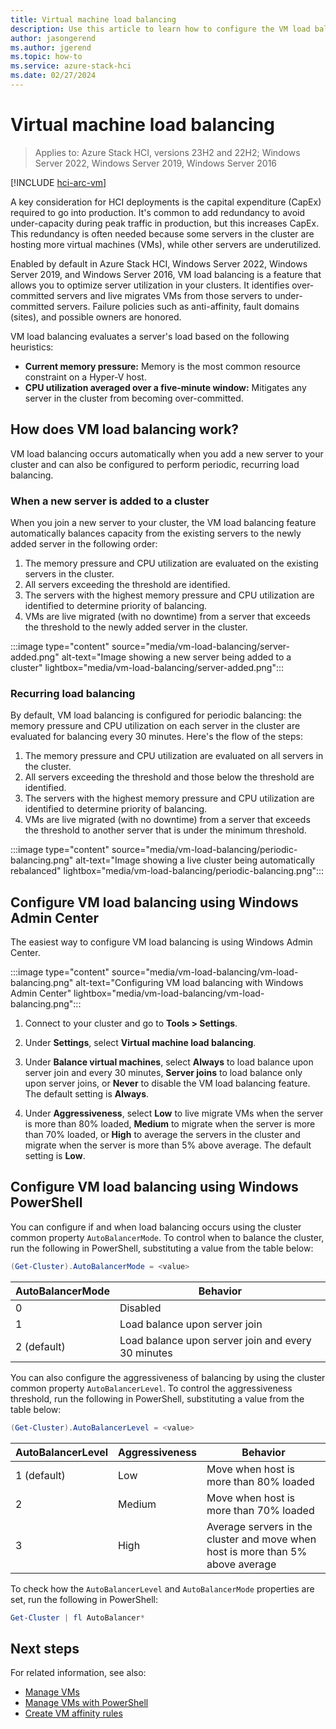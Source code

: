 ```yaml
---
title: Virtual machine load balancing
description: Use this article to learn how to configure the VM load balancing feature in Azure Stack HCI and Windows Server.
author: jasongerend
ms.author: jgerend
ms.topic: how-to
ms.service: azure-stack-hci
ms.date: 02/27/2024
---
```

# Virtual machine load balancing

> Applies to: Azure Stack HCI, versions 23H2 and 22H2; Windows Server 2022, Windows Server 2019, Windows Server 2016

[!INCLUDE [hci-arc-vm](../../includes/hci-arc-vm.md)]

A key consideration for HCI deployments is the capital expenditure (CapEx) required to go into production. It's common to add redundancy to avoid under-capacity during peak traffic in production, but this increases CapEx. This redundancy is often needed because some servers in the cluster are hosting more virtual machines (VMs), while other servers are underutilized.

Enabled by default in Azure Stack HCI, Windows Server 2022, Windows Server 2019, and Windows Server 2016, VM load balancing is a feature that allows you to optimize server utilization in your clusters. It identifies over-committed servers and live migrates VMs from those servers to under-committed servers. Failure policies such as anti-affinity, fault domains (sites), and possible owners are honored.

VM load balancing evaluates a server's load based on the following heuristics:

- **Current memory pressure:** Memory is the most common resource constraint on a Hyper-V host.
- **CPU utilization averaged over a five-minute window:** Mitigates any server in the cluster from becoming over-committed.

## How does VM load balancing work?

VM load balancing occurs automatically when you add a new server to your cluster and can also be configured to perform periodic, recurring load balancing.

### When a new server is added to a cluster

When you join a new server to your cluster, the VM load balancing feature automatically balances capacity from the existing servers to the newly added server in the following order:

1. The memory pressure and CPU utilization are evaluated on the existing servers in the cluster.
2. All servers exceeding the threshold are identified.
3. The servers with the highest memory pressure and CPU utilization are identified to determine priority of balancing.
4. VMs are live migrated (with no downtime) from a server that exceeds the threshold to the newly added server in the cluster.

:::image type="content" source="media/vm-load-balancing/server-added.png" alt-text="Image showing a new server being added to a cluster" lightbox="media/vm-load-balancing/server-added.png":::

### Recurring load balancing

By default, VM load balancing is configured for periodic balancing: the memory pressure and CPU utilization on each server in the cluster are evaluated for balancing every 30 minutes. Here's the flow of the steps:

1. The memory pressure and CPU utilization are evaluated on all servers in the cluster.
2. All servers exceeding the threshold and those below the threshold are identified.
3. The servers with the highest memory pressure and CPU utilization are identified to determine priority of balancing.
4. VMs are live migrated (with no downtime) from a server that exceeds the threshold to another server that is under the minimum threshold.

:::image type="content" source="media/vm-load-balancing/periodic-balancing.png" alt-text="Image showing a live cluster being automatically rebalanced" lightbox="media/vm-load-balancing/periodic-balancing.png":::

## Configure VM load balancing using Windows Admin Center

The easiest way to configure VM load balancing is using Windows Admin Center. 

:::image type="content" source="media/vm-load-balancing/vm-load-balancing.png" alt-text="Configuring VM load balancing with Windows Admin Center" lightbox="media/vm-load-balancing/vm-load-balancing.png":::

1. Connect to your cluster and go to **Tools > Settings**.

2. Under **Settings**, select **Virtual machine load balancing**.

3. Under **Balance virtual machines**, select **Always** to load balance upon server join and every 30 minutes, **Server joins** to load balance only upon server joins, or **Never** to disable the VM load balancing feature. The default setting is **Always**.

4. Under **Aggressiveness**, select **Low** to live migrate VMs when the server is more than 80% loaded, **Medium** to migrate when the server is more than 70% loaded, or **High** to average the servers in the cluster and migrate when the server is more than 5% above average. The default setting is **Low**.

## Configure VM load balancing using Windows PowerShell

You can configure if and when load balancing occurs using the cluster common property `AutoBalancerMode`. To control when to balance the cluster, run the following in PowerShell, substituting a value from the table below:

```PowerShell
(Get-Cluster).AutoBalancerMode = <value>
```

|AutoBalancerMode |Behavior|
|-----------------|-----------|
| 0 | Disabled |
| 1 | Load balance upon server join |
| 2 (default) | Load balance upon server join and every 30 minutes |

You can also configure the aggressiveness of balancing by using the cluster common property `AutoBalancerLevel`. To control the aggressiveness threshold, run the following in PowerShell, substituting a value from the table below:

```PowerShell
(Get-Cluster).AutoBalancerLevel = <value>
```

| AutoBalancerLevel | Aggressiveness | Behavior |
|-------------------|----------------|----------|
| 1 (default) | Low | Move when host is more than 80% loaded |
| 2 | Medium | Move when host is more than 70% loaded |
| 3 | High | Average servers in the cluster and move when host is more than 5% above average |

To check how the `AutoBalancerLevel` and `AutoBalancerMode` properties are set, run the following in PowerShell:

```PowerShell
Get-Cluster | fl AutoBalancer*
```

## Next steps

For related information, see also:

- [Manage VMs](vm.md)
- [Manage VMs with PowerShell](vm-powershell.md)
- [Create VM affinity rules](vm-affinity.md)
